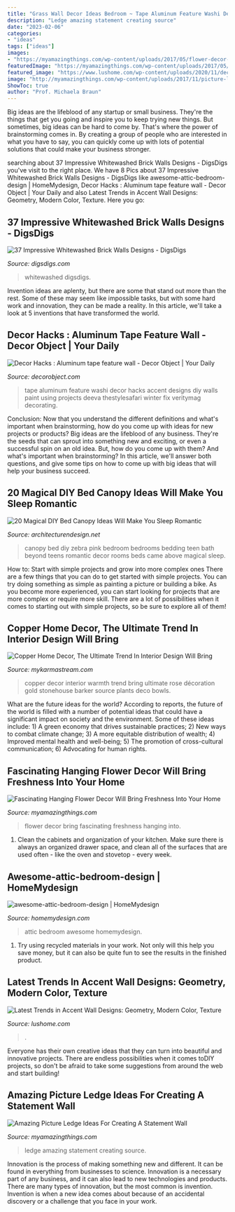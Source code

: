```yaml
---
title: "Grass Wall Decor Ideas Bedroom ~ Tape Aluminum Feature Washi Decor Hacks Accent Designs Diy Walls Paint Using Projects Deeva Thestylesafari Winter Fix Veritymag Decorating"
description: "Ledge amazing statement creating source"
date: "2023-02-06"
categories:
- "ideas"
tags: ["ideas"]
images:
- "https://myamazingthings.com/wp-content/uploads/2017/05/flower-decor-4.jpg"
featuredImage: "https://myamazingthings.com/wp-content/uploads/2017/05/flower-decor-4.jpg"
featured_image: "https://www.lushome.com/wp-content/uploads/2020/11/decorative-wall-panels-modern-interiors-7.jpg"
image: "http://myamazingthings.com/wp-content/uploads/2017/11/picture-ledge-3-.jpg"
ShowToc: true
author: "Prof. Michaela Braun"
---
```



Big ideas are the lifeblood of any startup or small business. They're the things that get you going and inspire you to keep trying new things. But sometimes, big ideas can be hard to come by. That's where the power of brainstorming comes in. By creating a group of people who are interested in what you have to say, you can quickly come up with lots of potential solutions that could make your business stronger.

	

		
searching about 37 Impressive Whitewashed Brick Walls Designs - DigsDigs you've visit to the right place. We have 8 Pics about 37 Impressive Whitewashed Brick Walls Designs - DigsDigs like awesome-attic-bedroom-design | HomeMydesign, Decor Hacks : Aluminum tape feature wall - Decor Object | Your Daily and also Latest Trends in Accent Wall Designs: Geometry, Modern Color, Texture. Here you go:
		
    
## 37 Impressive Whitewashed Brick Walls Designs - DigsDigs

<img loading=lazy src="https://www.digsdigs.com/photos/impressive-white-wash-brick-walls-designs-29-554x831.jpg" onerror="this.onerror=null;this.src='https://tse1.mm.bing.net/th?id=OIP.5w17TixMQSgc1bQ2pSIAIQHaLH&amp;pid=15.1';" alt="37 Impressive Whitewashed Brick Walls Designs - DigsDigs">

_Source: digsdigs.com_

>whitewashed digsdigs. 

	

Invention ideas are aplenty, but there are some that stand out more than the rest. Some of these may seem like impossible tasks, but with some hard work and innovation, they can be made a reality. In this article, we'll take a look at 5 inventions that have transformed the world.

    
## Decor Hacks : Aluminum Tape Feature Wall - Decor Object | Your Daily

<img loading=lazy src="https://decorobject.com/wp-content/uploads/2017/10/decor-hacks-aluminum-tape-feature-wall.jpg" onerror="this.onerror=null;this.src='https://tse4.mm.bing.net/th?id=OIP.cbWLFFFI-wqstWbfTqLLawHaJ3&amp;pid=15.1';" alt="Decor Hacks : Aluminum tape feature wall - Decor Object | Your Daily">

_Source: decorobject.com_

>tape aluminum feature washi decor hacks accent designs diy walls paint using projects deeva thestylesafari winter fix veritymag decorating. 

	

Conclusion: Now that you understand the different definitions and what's important when brainstorming, how do you come up with ideas for new projects or products?
Big ideas are the lifeblood of any business. They're the seeds that can sprout into something new and exciting, or even a successful spin on an old idea. But, how do you come up with them? And what's important when brainstorming? In this article, we'll answer both questions, and give some tips on how to come up with big ideas that will help your business succeed.

    
## 20 Magical DIY Bed Canopy Ideas Will Make You Sleep Romantic

<img loading=lazy src="http://cdn.architecturendesign.net/wp-content/uploads/2015/07/AD-DIY-Bed-Canopy-18.jpg" onerror="this.onerror=null;this.src='https://tse1.mm.bing.net/th?id=OIP.AKjCfW2kRfPpCNHvgzt2rgHaJ7&amp;pid=15.1';" alt="20 Magical DIY Bed Canopy Ideas Will Make You Sleep Romantic">

_Source: architecturendesign.net_

>canopy bed diy zebra pink bedroom bedrooms bedding teen bath beyond teens romantic decor rooms beds came above magical sleep. 

	

How to: Start with simple projects and grow into more complex ones
There are a few things that you can do to get started with simple projects. You can try doing something as simple as painting a picture or building a bike. As you become more experienced, you can start looking for projects that are more complex or require more skill. There are a lot of possibilities when it comes to starting out with simple projects, so be sure to explore all of them!

    
## Copper Home Decor, The Ultimate Trend In Interior Design Will Bring

<img loading=lazy src="https://mykarmastream.com/wp-content/uploads/2017/05/copper-decor-6.jpg" onerror="this.onerror=null;this.src='https://tse3.mm.bing.net/th?id=OIP.2VBmBbS2CDF5odudj7JgVgHaKd&amp;pid=15.1';" alt="Copper Home Decor, The Ultimate Trend In Interior Design Will Bring">

_Source: mykarmastream.com_

>copper decor interior warmth trend bring ultimate rose décoration gold stonehouse barker source plants deco bowls. 

	

What are the future ideas for the world?
According to reports, the future of the world is filled with a number of potential ideas that could have a significant impact on society and the environment. Some of these ideas include: 1) A green economy that drives sustainable practices; 2) New ways to combat climate change; 3) A more equitable distribution of wealth; 4) Improved mental health and well-being; 5) The promotion of cross-cultural communication; 6) Advocating for human rights.

    
## Fascinating Hanging Flower Decor Will Bring Freshness Into Your Home

<img loading=lazy src="https://myamazingthings.com/wp-content/uploads/2017/05/flower-decor-4.jpg" onerror="this.onerror=null;this.src='https://tse3.mm.bing.net/th?id=OIP.tul3NzWhZIwlpgP5e6TAqQHaLH&amp;pid=15.1';" alt="Fascinating Hanging Flower Decor Will Bring Freshness Into Your Home">

_Source: myamazingthings.com_

>flower decor bring fascinating freshness hanging into. 

	

1. Clean the cabinets and organization of your kitchen. Make sure there is always an organized drawer space, and clean all of the surfaces that are used often - like the oven and stovetop - every week.

    
## Awesome-attic-bedroom-design | HomeMydesign

<img loading=lazy src="https://homemydesign.com/wp-content/uploads/2014/04/awesome-attic-bedroom-design.jpg" onerror="this.onerror=null;this.src='https://tse3.mm.bing.net/th?id=OIP.oBL6s3qU48jg716pKz2hiwHaK3&amp;pid=15.1';" alt="awesome-attic-bedroom-design | HomeMydesign">

_Source: homemydesign.com_

>attic bedroom awesome homemydesign. 

	

1) Try using recycled materials in your work. Not only will this help you save money, but it can also be quite fun to see the results in the finished product.

    
## Latest Trends In Accent Wall Designs: Geometry, Modern Color, Texture

<img loading=lazy src="https://www.lushome.com/wp-content/uploads/2020/11/decorative-wall-panels-modern-interiors-7.jpg" onerror="this.onerror=null;this.src='https://tse4.mm.bing.net/th?id=OIP.1RfLLc9b3N9gMyg1BsAaegAAAA&amp;pid=15.1';" alt="Latest Trends in Accent Wall Designs: Geometry, Modern Color, Texture">

_Source: lushome.com_

>. 

	

Everyone has their own creative ideas that they can turn into beautiful and innovative projects. There are endless possibilities when it comes toDIY projects, so don't be afraid to take some suggestions from around the web and start building!

    
## Amazing Picture Ledge Ideas For Creating A Statement Wall

<img loading=lazy src="http://myamazingthings.com/wp-content/uploads/2017/11/picture-ledge-3-.jpg" onerror="this.onerror=null;this.src='https://tse3.mm.bing.net/th?id=OIP.XlUHWtlI0KPWMwaJKUdaiAHaLG&amp;pid=15.1';" alt="Amazing Picture Ledge Ideas For Creating A Statement Wall">

_Source: myamazingthings.com_

>ledge amazing statement creating source. 

	

Innovation is the process of making something new and different. It can be found in everything from businesses to science. Innovation is a necessary part of any business, and it can also lead to new technologies and products. There are many types of innovation, but the most common is invention. Invention is when a new idea comes about because of an accidental discovery or a challenge that you face in your work.

